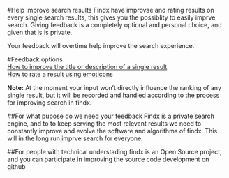 #Help improve search results
Findx have improvae and rating results on every single search results, this gives you the possiblity to easily imprve search.
Giving feedback is a completely optional and personal choice, and given that is is private. 

Your feedback will overtime help improve the search experience.

#Feedback options  
[How to improve the title or description of a single result ](https://help.findx.com/en/improvesearch/improve-result)  
[How to rate a result using emoticons](https://help.findx.com/en/improvesearch/rate-result)


**Note:** At the moment your input won’t directly influence the ranking of any single result, but it will be recorded and handled according to the process for improving search in findx.

##For what pupose do we need your feedback
Findx is a private search engine, and to to keep serving the most relevant results we need to constantly improve and evolve the 
software and algorithms of findx. This will in the long run imprve search for everyone.

##For people with technical understading
findx is an Open Source project, and you can participate in improving the source code development on github
